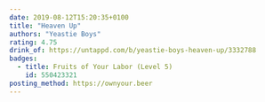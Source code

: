 ```yaml
---
date: 2019-08-12T15:20:35+0100
title: "Heaven Up"
authors: "Yeastie Boys"
rating: 4.75
drink_of: https://untappd.com/b/yeastie-boys-heaven-up/3332788
badges:
  - title: Fruits of Your Labor (Level 5)
    id: 550423321
posting_method: https://ownyour.beer
---
```

